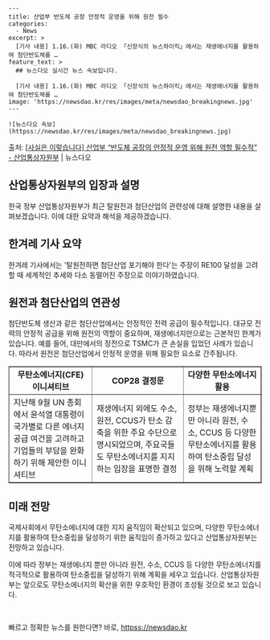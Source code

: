     ---
    title: 산업부 반도체 공장 안정적 운영을 위해 원전 필수
    categories:
      - News
    excerpt: >
      [기사 내용] 1.16.(화) MBC 라디오 「신장식의 뉴스하이킥」에서는 재생에너지를 활용하여 첨단반도체를 …
    feature_text: >
      ## 뉴스다오 실시간 뉴스 속보입니다.
    
      [기사 내용] 1.16.(화) MBC 라디오 「신장식의 뉴스하이킥」에서는 재생에너지를 활용하여 첨단반도체를 …
    image: 'https://newsdao.kr/res/images/meta/newsdao_breakingnews.jpg'
    ---
    
    ![뉴스다오 속보](httpss://newsdao.kr/res/images/meta/newsdao_breakingnews.jpg)

<p>출처: <a href="httpss://newsdao.kr/3035" rel="dofollow">[사실은 이렇습니다] 산업부 “반도체 공장의 안정적 운영 위해 원전 역할 필수적” - 산업통상자원부</a> | 뉴스다오</p>

<h2>산업통상자원부의 입장과 설명</h2>
<p data-ke-size="size16">한국 정부 산업통상자원부가 최근 탈원전과 첨단산업의 관련성에 대해 설명한 내용을 살펴보겠습니다. 이에 대한 요약과 해석을 제공하겠습니다.</p>

<h2>한겨레 기사 요약</h2>
<p data-ke-size="size16">한겨레 기사에서는 '탈원전하면 첨단산업 포기해야 한다'는 주장이 RE100 달성을 고려할 때 세계적인 추세와 다소 동떨어진 주장으로 이야기하였습니다.</p>

<h2>원전과 첨단산업의 연관성</h2>
<p data-ke-size="size16">첨단반도체 생산과 같은 첨단산업에서는 안정적인 전력 공급이 필수적입니다. 대규모 전력의 안정적 공급을 위해 원전의 역할이 중요하며, 재생에너지만으로는 근본적인 한계가 있습니다. 예를 들어, 대만에서의 정전으로 TSMC가 큰 손실을 입었던 사례가 있습니다. 따라서 원전은 첨단산업에서 안정적 운영을 위해 필요한 요소로 간주됩니다.</p>

<table style="width: 100%;" border="1">
<tbody>
<tr>
<td style="text-align: center; height: 17px;"><b>무탄소에너지(CFE) 이니셔티브</b></td>
<td style="text-align: center; height: 17px;"><b>COP28 결정문</b></td>
<td style="text-align: center; height: 17px;"><b>다양한 무탄소에너지 활용</b></td>
</tr>
<tr>
<td style="height: 17px;">지난해 9월 UN 총회에서 윤석열 대통령이 국가별로 다른 에너지 공급 여건을 고려하고 기업들의 부담을 완화하기 위해 제안한 이니셔티브</td>
<td style="height: 17px;">재생에너지 외에도 수소, 원전, CCUS가 탄소 감축을 위한 주요 수단으로 명시되었으며, 주요국들도 무탄소에너지를 지지하는 입장을 표명한 결정</td>
<td style="height: 17px;">정부는 재생에너지뿐만 아니라 원전, 수소, CCUS 등 다양한 무탄소에너지를 활용하여 탄소중립 달성을 위해 노력할 계획</td>
</tr>
</tbody>
</table>

<h2>미래 전망</h2>
<p data-ke-size="size16">국제사회에서 무탄소에너지에 대한 지지 움직임이 확산되고 있으며, 다양한 무탄소에너지를 활용하여 탄소중립을 달성하기 위한 움직임이 증가하고 있다고 산업통상자원부는 전망하고 있습니다.</p>

<p data-ke-size="size16">이에 따라 정부는 재생에너지 뿐만 아니라 원전, 수소, CCUS 등 다양한 무탄소에너지를 적극적으로 활용하여 탄소중립을 달성하기 위해 계획을 세우고 있습니다. 산업통상자원부는 앞으로도 무탄소에너지의 확산을 위한 우호적인 환경이 조성될 것으로 보고 있습니다.</p>

<p data-ke-size="size16">&nbsp;</p> 

빠르고 정확한 뉴스를 원한다면? 바로, <a href="httpss://newsdao.kr" rel="dofollow">httpss://newsdao.kr</a>


    